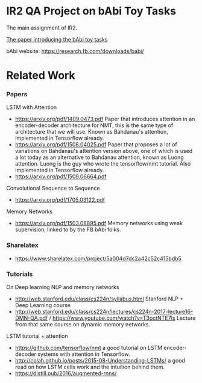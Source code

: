 # IR2 QA Project on bAbi Toy Tasks
The main assignment of IR2. 

[The paper introducing the bAbi toy tasks](./question-answering-2015.pdf)

bAbi website: https://research.fb.com/downloads/babi/

# Related Work
### Papers

LSTM with Attention

- https://arxiv.org/pdf/1409.0473.pdf Paper that introduces attention in an encoder-decoder architecture for NMT, this is the same type of architecture that we will use. Known as Bahdanau's attention, implemented in Tensorflow already.
- https://arxiv.org/pdf/1508.04025.pdf Paper that proposes a lot of variations on Bahdanau's attention version above, one of which is used a lot today as an alternative to Bahdanau attention, known as Luong attention. Luong is the guy who wrote the tensorflow/nmt tutorial. Also implemented in Tensorflow already.
- https://arxiv.org/pdf/1509.06664.pdf

Convolutional Sequence to Sequence

- https://arxiv.org/pdf/1705.03122.pdf

Memory Networks

- https://arxiv.org/pdf/1503.08895.pdf Memory networks using weak supervision, linked to by the FB bAbi folks.

### Sharelatex

- https://www.sharelatex.com/project/5a004d7dc2a42c52c415bdb5

### Tutorials
On Deep learning NLP and memory networks

- http://web.stanford.edu/class/cs224n/syllabus.html Stanford NLP + Deep Learning course
- http://web.stanford.edu/class/cs224n/lectures/cs224n-2017-lecture16-DMN-QA.pdf / https://www.youtube.com/watch?v=T3octNTE7Is Lecture from that same course on dynamic memory networks.

LSTM tutorial + attention

- https://github.com/tensorflow/nmt a good tutorial on LSTM encoder-decoder systems with attention in Tensorflow.
- http://colah.github.io/posts/2015-08-Understanding-LSTMs/ a good read on how LSTM cells work and the intuition behind them.
- https://distill.pub/2016/augmented-rnns/
